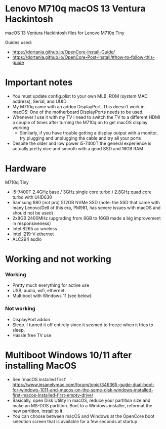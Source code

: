 # Lenovo M710q macOS 13 Ventura Hackintosh
macOS 13 Ventura Hackintosh files for Lenovo M710q Tiny

Guides used:
- https://dortania.github.io/OpenCore-Install-Guide/
- https://dortania.github.io/OpenCore-Post-Install/#how-to-follow-this-guide

# Important notes
- You must update config.plist to your own MLB, ROM (system MAC address), Serial, and UUID
- My M710q came with an addon DisplayPort. This doesn't work in macOS! One of the motherboard DisplayPorts needs to be used.
- Whenever I use it with my TV I need to switch the TV to a different HDMI a couple of times after turning the M710q on to get macOS display working
    - Similarly, if you have trouble getting a display output with a monitor, try plugging and unplugging the cable and try all your ports
- Despite the older and low power i5-7400T the general experience is actually pretty nice and smooth with a good SSD and 16GB RAM

# Hardware
M710q Tiny
- i5-7400T 2.4GHz base / 3GHz single core turbo / 2.8GHz quad core turbo with UHD630
- Samsung 980 (not pro) 512GB NVMe SSD (note: the SSD that came with many Lenovo/Dell of this era, PM981, has severe issues with macOS and should not be used)
- 2x8GB 2400MHz (upgrading from 8GB to 16GB made a big improvement in responsiveness)
- Intel 8265 ac wireless
- Intel I219-V ethernet
- ALC294 audio

# Working and not working
### Working
- Pretty much everything for active use
- USB, audio, wifi, ethernet
- Multiboot with Windows 11 (see below)

### Not working
- DisplayPort addon
- Sleep. I turned it off entirely since it seemed to freeze when it tries to sleep.
- Hassle free TV use


# Multiboot Windows 10/11 after installing MacOS
- See 'macOS installed first' https://www.insanelymac.com/forum/topic/346365-guide-dual-boot-for-windows-1011-and-macos-on-the-same-disk-windows-installed-first-macos-installed-first-empty-drive/
- Basically, open Disk Utility in macOS, reduce your partition size and make an MS-DOS partition. Boot to a Windows installer, reformat the new partition, install to it.
- You can choose between macOS and Windows at the OpenCore boot selection screen that is available for a few seconds at startup